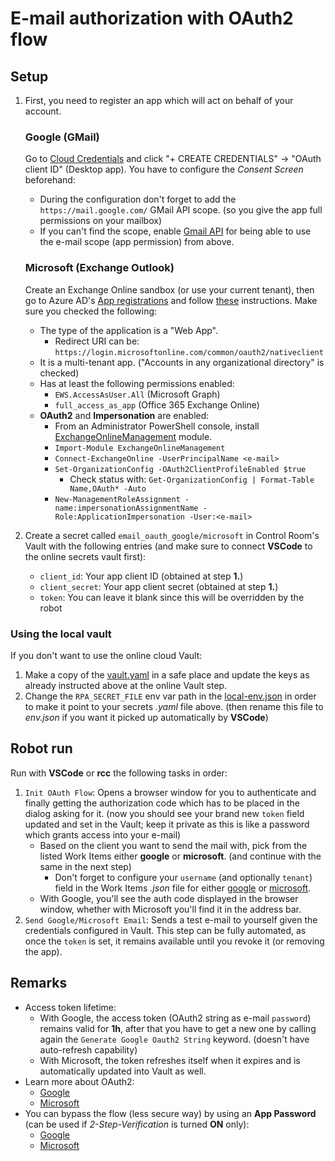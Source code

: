 # E-mail authorization with OAuth2 flow

## Setup

1. First, you need to register an app which will act on behalf of your account.

   ### Google (GMail)

   Go to [Cloud Credentials](https://console.cloud.google.com/apis/credentials)
   and click "+ CREATE CREDENTIALS" -> "OAuth client ID" (Desktop app). You have to
   configure the *Consent Screen* beforehand:
   - During the configuration don't forget to add the `https://mail.google.com/` GMail
     API scope. (so you give the app full permissions on your mailbox)
   - If you can't find the scope, enable
     [Gmail API](https://console.cloud.google.com/marketplace/product/google/gmail.googleapis.com)
     for being able to use the e-mail scope (app permission) from above.

   ### Microsoft (Exchange Outlook)

   Create an Exchange Online sandbox (or use your current tenant), then go to Azure
   AD's [App registrations](https://portal.azure.com/#view/Microsoft_AAD_IAM/ActiveDirectoryMenuBlade/~/RegisteredApps)
   and follow [these](https://docs.microsoft.com/en-us/exchange/client-developer/legacy-protocols/how-to-authenticate-an-imap-pop-smtp-application-by-using-oauth)
   instructions. Make sure you checked the following:
   - The type of the application is a "Web App".
     - Redirect URI can be: `https://login.microsoftonline.com/common/oauth2/nativeclient`
   - It is a multi-tenant app. ("Accounts in any organizational directory" is checked)
   - Has at least the following permissions enabled:
     - `EWS.AccessAsUser.All` (Microsoft Graph)
     - `full_access_as_app` (Office 365 Exchange Online)
   - **OAuth2** and **Impersonation** are enabled:
     - From an Administrator PowerShell console, install [ExchangeOnlineManagement](https://www.powershellgallery.com/packages/ExchangeOnlineManagement/2.0.5)
       module.
     - `Import-Module ExchangeOnlineManagement`
     - `Connect-ExchangeOnline -UserPrincipalName <e-mail>`
     - `Set-OrganizationConfig -OAuth2ClientProfileEnabled $true`
       - Check status with: `Get-OrganizationConfig | Format-Table Name,OAuth* -Auto`
     - `New-ManagementRoleAssignment -name:impersonationAssignmentName -Role:ApplicationImpersonation -User:<e-mail>`

2. Create a secret called `email_oauth_google/microsoft` in Control Room's Vault with
   the following entries (and make sure to connect **VSCode** to the online secrets
   vault first):
   - `client_id`: Your app client ID (obtained at step **1.**)
   - `client_secret`: Your app client secret (obtained at step **1.**)
   - `token`: You can leave it blank since this will be overridden by the robot

### Using the local vault

If you don't want to use the online cloud Vault:
1. Make a copy of the [vault.yaml](./devdata/vault.yaml) in a safe place and update the
   keys as already instructed above at the online Vault step.
2. Change the `RPA_SECRET_FILE` env var path in the
   [local-env.json](./devdata/local-env.json) in order to make it point to your secrets
   *.yaml* file above. (then rename this file to *env.json* if you want it picked up
   automatically by **VSCode**)

## Robot run

Run with **VSCode** or **rcc** the following tasks in order:
1. `Init OAuth Flow`: Opens a browser window for you to authenticate and finally
   getting the authorization code which has to be placed in the dialog asking for it.
   (now you should see your brand new `token` field updated and set in the Vault;
   keep it private as this is like a password which grants access into your e-mail)
   - Based on the client you want to send the mail with, pick from the listed Work
     Items either **google** or **microsoft**. (and continue with the same in the next
     step)
     - Don't forget to configure your `username` (and optionally `tenant`) field in the
       Work Items *.json* file for either [google](./devdata/work-items-in/google/work-items.json)
       or [microsoft](./devdata/work-items-in/microsoft/work-items.json).
   - With Google, you'll see the auth code displayed in the browser window, whether
     with Microsoft you'll find it in the address bar.
2. `Send Google/Microsoft Email`: Sends a test e-mail to yourself given the credentials
   configured in Vault. This step can be fully automated, as once the `token` is set,
   it remains available until you revoke it (or removing the app).

## Remarks

- Access token lifetime:
  - With Google, the access token (OAuth2 string as e-mail `password`) remains valid
    for **1h**, after that you have to get a new one by calling again the
    `Generate Google Oauth2 String` keyword. (doesn't have auto-refresh capability)
  - With Microsoft, the token refreshes itself when it expires and is automatically
    updated into Vault as well.
- Learn more about OAuth2:
  - [Google](https://developers.google.com/identity/protocols/oauth2)
  - [Microsoft](https://docs.microsoft.com/en-us/azure/active-directory/develop/v2-oauth2-auth-code-flow)
- You can bypass the flow (less secure way) by using an **App Password** (can be used
  if *2-Step-Verification* is turned **ON** only):
  - [Google](https://robocorp.com/docs/development-guide/email/sending-emails-with-gmail-smtp#configuration-of-the-gmail-account)
  - [Microsoft](https://support.microsoft.com/en-gb/account-billing/manage-app-passwords-for-two-step-verification-d6dc8c6d-4bf7-4851-ad95-6d07799387e9)

